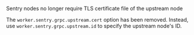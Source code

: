 Sentry nodes no longer require TLS certificate file of the upstream node

The `worker.sentry.grpc.upstream.cert` option has been removed.
Instead, use `worker.sentry.grpc.upstream.id` to specify the
upstream node's ID.

